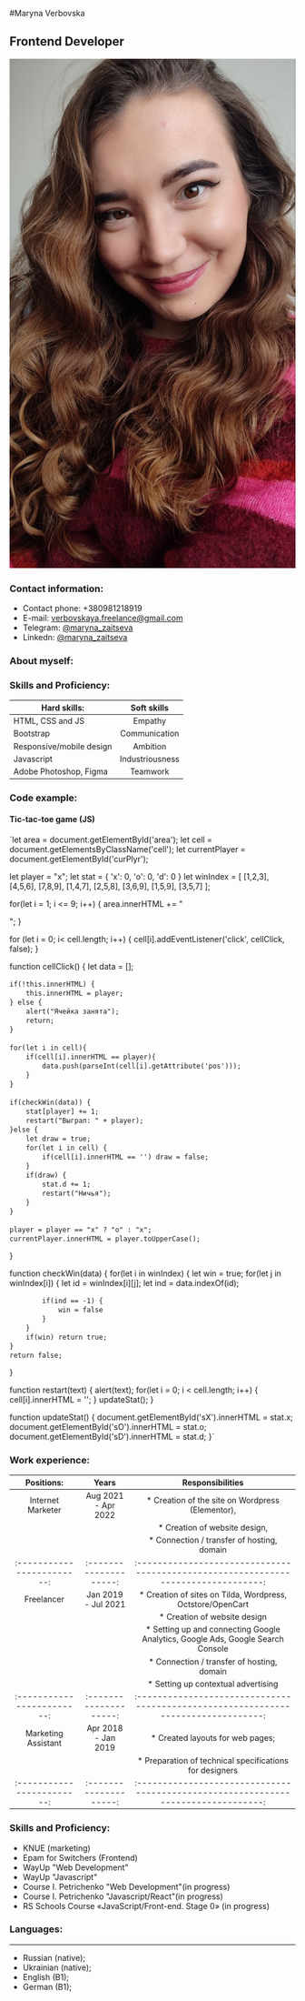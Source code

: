 #Maryna Verbovska

## Frontend Developer

![photo](ava.jpeg "Photo")

### Contact information:

- Contact phone: +380981218919
- E-mail: verbovskaya.freelance@gmail.com
- Telegram: [@maryna_zaitseva](адрес "https://t.me/maryna_zaitseva")
- Linkedn: [@maryna_zaitseva](адрес "https://t.me/maryna_zaitseva")

### About myself:

### Skills and Proficiency:

| Hard skills:             |   Soft skills   |
| ------------------------ | :-------------: |
| HTML, CSS and JS         |     Empathy     |
| Bootstrap                |  Communication  |
| Responsive/mobile design |    Ambition     |
| Javascript               | Industriousness |
| Adobe Photoshop, Figma   |    Teamwork     |

### Code example:

#### Tic-tac-toe game (JS)

`let area = document.getElementById('area');
let cell = document.getElementsByClassName('cell');
let currentPlayer = document.getElementById('curPlyr');

let player = "x";
let stat = {
'x': 0,
'o': 0,
'd': 0
}
let winIndex = [
[1,2,3],
[4,5,6],
[7,8,9],
[1,4,7],
[2,5,8],
[3,6,9],
[1,5,9],
[3,5,7]
];

for(let i = 1; i <= 9; i++) {
area.innerHTML += "<div class='cell' pos=" + i + "></div>";
}

for (let i = 0; i< cell.length; i++) {
cell[i].addEventListener('click', cellClick, false);
}

function cellClick() {
let data = [];

    if(!this.innerHTML) {
        this.innerHTML = player;
    } else {
        alert("Ячейка занята");
        return;
    }

    for(let i in cell){
        if(cell[i].innerHTML == player){
            data.push(parseInt(cell[i].getAttribute('pos')));
        }
    }

    if(checkWin(data)) {
        stat[player] += 1;
        restart("Выграл: " + player);
    }else {
        let draw = true;
        for(let i in cell) {
            if(cell[i].innerHTML == '') draw = false;
        }
        if(draw) {
            stat.d += 1;
            restart("Ничья");
        }
    }

    player = player == "x" ? "o" : "x";
    currentPlayer.innerHTML = player.toUpperCase();

}

function checkWin(data) {
for(let i in winIndex) {
let win = true;
for(let j in winIndex[i]) {
let id = winIndex[i][j];
let ind = data.indexOf(id);

            if(ind == -1) {
                win = false
            }
        }
        if(win) return true;
    }
    return false;

}

function restart(text) {
alert(text);
for(let i = 0; i < cell.length; i++) {
cell[i].innerHTML = '';
}
updateStat();
}

function updateStat() {
document.getElementById('sX').innerHTML = stat.x;
document.getElementById('sO').innerHTML = stat.o;
document.getElementById('sD').innerHTML = stat.d;
}`

### Work experience:

|         Positions:         |         Years          |                                  Responsibilities                                  |
| :------------------------: | :--------------------: | :--------------------------------------------------------------------------------: |
|     Internet Marketer      |  Aug 2021 - Apr 2022   |                 \* Creation of the site on Wordpress (Elementor),                  |
|                            |                        |                           \* Creation of website design,                           |
|                            |                        |                    \* Connection / transfer of hosting, domain                     |
| :------------------------: | :--------------------: | :--------------------------------------------------------------------------------: |
|         Freelancer         |  Jan 2019 - Jul 2021   |            \* Creation of sites on Tilda, Wordpress, Octstore/OpenCart             |
|                            |                        |                           \* Creation of website design                            |
|                            |                        |  \* Setting up and connecting Google Analytics, Google Ads, Google Search Console  |
|                            |                        |                    \* Connection / transfer of hosting, domain                     |
|                            |                        |                        \* Setting up contextual advertising                        |
| :------------------------: | :--------------------: | :--------------------------------------------------------------------------------: |
|    Marketing Assistant     |  Apr 2018 - Jan 2019   |                         \* Created layouts for web pages;                          |
|                            |                        |              \* Preparation of technical specifications for designers              |
| :------------------------: | :--------------------: | :--------------------------------------------------------------------------------: |

### Skills and Proficiency:

- KNUE (marketing)
- Epam for Switchers (Frontend)
- WayUp "Web Development"
- WayUp "Javascript"
- Course I. Petrichenko "Web Development"(in progress)
- Course I. Petrichenko "Javascript/React"(in progress)
- RS Schools Course «JavaScript/Front-end. Stage 0» (in progress)

### Languages:

---

- Russian (native);
- Ukrainian (native);
- English (B1);
- German (B1);
